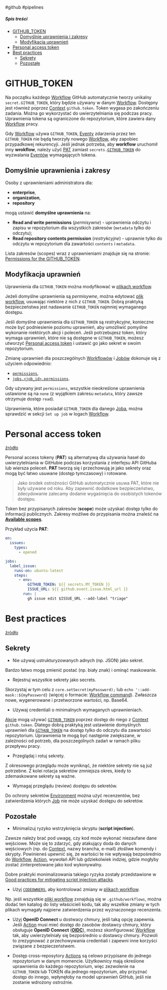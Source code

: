 #github #pipelines

##### Spis treści

- [GITHUB_TOKEN](#GITHUB_TOKEN)
  - [Domyślnie uprawnienia i zakresy](#Domyślnie%20uprawnienia%20i%20zakresy)
  - [Modyfikacja uprawnień](#Modyfikacja%20uprawnień)
- [Personal access token](#Personal%20access%20token)
- [Best practices](#Best%20practices)
  - [Sekrety](#Sekrety)
  - [Pozostałe](#Pozostałe)

# GITHUB_TOKEN

Na początku każdego [Workflow](Workflow.md) GitHub automatycznie tworzy unikalny `secret.GITHUB_TOKEN`, który będzie używany w danym [Workflow](Workflow.md). Dostępny jest również poprzez [Context](Context.md) `github.token`. Token wygasa po zakończeniu zadania. Można go wykorzystać do uwierzytelniania się podczas pracy. Uprawnienia tokena są ograniczone do repozytorium, które zawiera dany [Workflow](Workflow.md) pracy.

Gdy [Workflow](Workflow.md) używa `GITHUB_TOKEN`, [Eventy](Event.md) zdarzenia przez ten `GITHUB_TOKEN` nie będą tworzyły nowego [Workflow](Workflow.md), aby zapobiec przypadkowej rekurencyji. Jeśli jednak potrzeba, aby **workflow** uruchomił inny **wrokflow**, należy użyć [PAT](#Personal%20access%20token) zamiast `secrets.`[`GITHUB_TOKEN`](Security.md#GITHUB_TOKEN) do wyzwalania [Eventów](Event.md) wymagających tokena.

## Domyślnie uprawnienia i zakresy

Osoby z uprawnieniami administratora dla:

- **enterprise**,
- **organization**,
- **repository**

mogą ustawić **domyślne uprawnienia** na:

- **Read and write permissions** (_permisywne_) - uprawnienia odczytu i zapisu w repozytorium dla wszystkich zakresów (`metadata` tylko do odczytu);
- **Read repository contents permission** (_restrykcyjne_) - uprawnie tylko do odczytu w repozytorium dla zawartości `contents` i `metadata`.

Lista zakresów (scopes) wraz z uprawnieniami znajduje się na stronie: [Permissions for the GITHUB_TOKEN](https://docs.github.com/en/actions/security-guides/automatic-token-authentication#permissions-for-the-github_token).

## Modyfikacja uprawnień

Uprawnienia dla `GITHUB_TOKEN` można modyfikować w [plikach workflow](Workflow.md#Plik%20workflow).

Jeżeli domyślne uprawnienia są _permisywne_, można edytować [plik workflow](Workflow.md#Plik%20workflow), usuwając niektóre z nich z `GITHUB_TOKEN`. Dobrą praktyką bezpieczeństwa jest nadawanie `GITHUB_TOKEN` najmniej wymaganego dostępu.

Jeśli domyślne uprawnienia dla `GITHUB_TOKEN` są _restrykcyjne_, konieczne może być podniesienie poziomu uprawnień, aby umożliwić pomyślne wykonanie niektórych akcji i poleceń. Jeśli potrzebujesz token, który wymaga uprawnień, które nie są dostępne w `GITHUB_TOKEN`, możesz utworzyć [Personal access token](#Personal%20access%20token) i ustawić go jako sekret w swoim repozytorium.

Zmianę uprawnień dla poszczególnych [Workflowów](Workflow.md) i [Jobów](Job.md) dokonuje się z użyciem odpowiednio:

- [`permissions`](Workflow%20syntax.md#permissions),
- [`jobs.<job_id>.permissions`](Workflow%20syntax.md#jobs%20job_id%20permissions).

Gdy używany jest `permissions`, wszystkie nieokreślone uprawnienia ustawione są na `none`
(z wyjątkiem zakresu `metadata`, który zawsze otrzymuje dostęp `read`).

Uprawnienia, które posiadał `GITHUB_TOKEN` dla danego [Joba](Job.md), można sprawdzić w sekcji `Set up job` w logach [Workflow](Workflow.md).

# Personal access token

[źródło](https://docs.github.com/en/authentication/keeping-your-account-and-data-secure/creating-a-personal-access-token)

Personal access tokeny (**PAT**) są alternatywą dla używania haseł do uwierzytelniania w GitHubie podczas korzystania z interfejsu API GitHuba lub wiersza poleceń. **PAT** tworzą się i przechowują je jako sekrety oraz mogą być łatwo usuwane (dostęp tymczasowy) i rotowane.

> Jako środek ostrożności GitHub automatycznie usuwa PAT, które nie były używane od roku. Aby zapewnić dodatkowe bezpieczeństwo, zdecydowanie zalecamy dodanie wygaśnięcia do osobistych tokenów dostępu.

Token bez przypisanych zakresów (**scope**) może uzyskać dostęp tylko do informacji publicznych. Zakresy możliwe do przypisania można znaleść na [**Available scopes**](https://docs.github.com/en/developers/apps/building-oauth-apps/scopes-for-oauth-apps#available-scopes).

Przykład użycia **PAT**:

```yaml
on:
  issues:
    types:
      - opened

jobs:
  label_issue:
    runs-on: ubuntu-latest
    steps:
      - env:
          GITHUB_TOKEN: ${{ secrets.MY_TOKEN }}
          ISSUE_URL: ${{ github.event.issue.html_url }}
        run: |
          gh issue edit $ISSUE_URL --add-label "triage"
```

# Best practices

[źródło](https://docs.github.com/en/actions/security-guides/security-hardening-for-github-actions)

## Sekrety

- Nie używaj ustrukturyzowanych adnych (np. JSON) jako sekret.

Bardzo łatwo mogą zmienić postać (np. biały znak) i ominąć maskowanie.

- Rejestruj wszystkie sekrety jako secrets.

Skorzystaj w tym celu z `core.setSecret(myPassword);` lub `echo '::add-mask::${myPassword}` (więcej o formacie: [Workflow command](Workflow.md#Workflow%20command)). Zwłaszcza nowe, wygenerowane i przetworzone wartości, np. Base64.

- Używaj credentiali o minimalnych wymaganych uprawnieniach.

[Akcje](Action.md) mogą używać [`GITHUB_TOKEN`](#GITHUB_TOKEN) poprzez dostęp do niego z [Context](Context.md) `github.token`. Dlatego dobrą praktyką jest ustawienie domyślnych uprawnień dla [`GITHUB_TOKEN`](#GITHUB_TOKEN) na dostęp tylko do odczytu dla zawartości repozytorium. Uprawnienia te mogą być następnie zwiększane, w zależności od potrzeb, dla poszczególnych zadań w ramach pliku przepływu pracy.

- Przeglądaj i rotuj sekrety.

Z okresowego przeglądu może wyniknąć, że niektóre sekrety nie są już potrzebne. Z kolei rotacja sekretów zmniejsza okres, kiedy to zdemaskowane sekrety są ważne.

- Wymagaj przeglądu (review) dostępu do sekretów.

Do ochrony sekretów [Environment](Environment.md) można użyć recenzentów, bez zatwierdzenia których [Job](Job.md) nie może uzyskać dostępu do sekretów.

## Pozostałe

- Minimalizuj ryzyko wstrzyknięcia skryptu (**script injection**).

Zawsze należy brać pod uwagę, czy kod może wykonać niezaufane dane wejściowe. Może się to zdarzyć, gdy atakujący doda do danych wejściowych (np. do [Context](Context.md), nazwy brancha, e-mail) złośliwe komendy i skrypty. Powinieneś upewnić się, że wartości te nie wpływają bezpośrednio do [Workflow](Workflow.md), [Action](Action.md), wywołań API lub gdziekolwiek indziej, gdzie mogłyby zostać zinterpretowane jako kod wykonywalny.

Dobre praktyki monimalizowania takiego ryzyka zostały przedstawione w [Good practices for mitigating script injection attacks](https://docs.github.com/en/actions/security-guides/security-hardening-for-github-actions#good-practices-for-mitigating-script-injection-attacks).

- Użyj [`CODEOWNERS`](https://docs.github.com/en/repositories/managing-your-repositorys-settings-and-features/customizing-your-repository/about-code-owners), aby kontrolować zmiany w [plikach workflow](Workflow.md#Plik%20workflow).

Np. jeśli wszystkie [pliki workflow](Workflow.md#Plik%20workflow) zxnajdują się w `.github/workflows`, można dodać ten katalog do listy właścicieli kodu, tak aby wszelkie zmiany w tych plikach wymagały najpierw zatwierdzenia przez wyznaczonego recenzenta.

- Użyj **OpenID Connect** u dostwacy chmury, jeśli taką opcję zapewnia.
  Jeśli [Action](Action.md) musi mieć dostęp do zasobów dostawcy chmury, który obsługuje **OpenID Connect** ([**OIDC**](https://docs.github.com/en/actions/deployment/security-hardening-your-deployments/about-security-hardening-with-openid-connect)), możesz skonfigurować [Workflow](Workflow.md) tak, aby uwierzytelniały się bezpośrednio u dostawcy chmury. Pozwoli to zrezygnować z przechowywania credentiali i zapewni inne korzyści związane z bezpieczeństwem.

- Dostęp cross-reposytory
  [Actions](Action.md) są celowo przypisane do jednego repozytorium w danym momencie. Użytkownicy mają określone uprawnienia do każdego repozytorium, więc zezwolenie na `GITHUB_TOKEN` lub TOKEN dla jednego repozytorium, aby przyznać dostęp do innego, wpłynęłoby na model uprawnień GitHub, jeśli nie zostanie wdrożony ostrożnie.